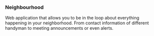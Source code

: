 ### Neighbourhood
 Web application that allows you to be in the loop about everything happening in your neighborhood. From contact information of different handyman to meeting announcements or even alerts.